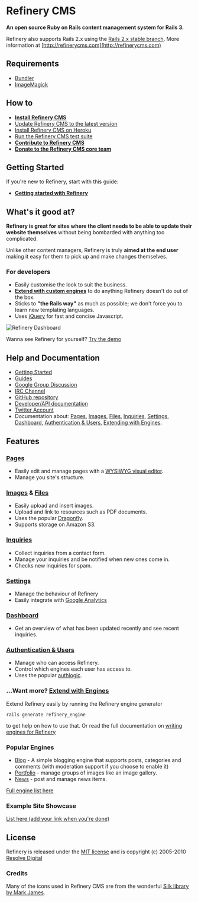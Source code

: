 # Refinery CMS

__An open source Ruby on Rails content management system for Rails 3.__

Refinery also supports Rails 2.x using the [Rails 2.x stable branch](http://github.com/resolve/refinerycms/tree/rails2-stable). More information at [http://refinerycms.com](http://refinerycms.com)

## Requirements

* [Bundler](http://gembundler.com)
* [ImageMagick](http://www.imagemagick.org/script/install-source.php)

## How to

* __[Install Refinery CMS](http://refinerycms.com/download)__
* [Update Refinery CMS to the latest version](http://refinerycms.com/guides/how-to-update-refinery-to-the-latest-version)
* [Install Refinery CMS on Heroku](http://refinerycms.com/guides/how-to-install-refinery-on-heroku)
* [Run the Refinery CMS test suite](http://refinerycms.com/guides/how-to-test-refinery)
* __[Contribute to Refinery CMS](http://refinerycms.com/guides/how-to-contribute-to-refinery)__
* __[Donate to the Refinery CMS core team](http://pledgie.com/campaigns/8431)__

## Getting Started

If you're new to Refinery, start with this guide:

* __[Getting started with Refinery](http://refinerycms.com/guides/getting-started-with-refinery)__

## What's it good at?

__Refinery is great for sites where the client needs to be able to update their website themselves__ without being bombarded with anything too complicated.

Unlike other content managers, Refinery is truly __aimed at the end user__ making it easy for them to pick up and make changes themselves.

### For developers

* Easily customise the look to suit the business.
* __[Extend with custom engines](http://github.com/resolve/refinerycms/blob/master/core/engines.md#readme)__ to do anything Refinery doesn't do out of the box.
* Sticks to __"the Rails way"__ as much as possible; we don't force you to learn new templating languages.
* Uses [jQuery](http://jquery.com/) for fast and concise Javascript.

![Refinery Dashboard](http://refinerycms.com/system/images/0000/0576/dashboard.png)

Wanna see Refinery for yourself? [Try the demo](http://demo.refinerycms.com/refinery)

## Help and Documentation

* [Getting Started](http://refinerycms.com/guides/getting-started-with-refinery)
* [Guides](http://refinerycms.com/guides)
* [Google Group Discussion](http://group.refinerycms.org)
* [IRC Channel](irc://irc.freenode.net/refinerycms)
* [GitHub repository](http://github.com/resolve/refinerycms)
* [Developer/API documentation](http://api.refinerycms.org)
* [Twitter Account](http://twitter.com/refinerycms)
* Documentation about: [Pages](http://github.com/resolve/refinerycms/blob/master/pages/readme.md#readme), [Images](http://github.com/resolve/refinerycms/blob/master/images/readme.md#readme), [Files](http://github.com/resolve/refinerycms/blob/master/resources/readme.md#readme), [Inquiries](http://github.com/resolve/refinerycms-inquiries/blob/master/readme.md#readme), [Settings](http://github.com/resolve/refinerycms/blob/master/settings/readme.md#readme), [Dashboard](http://github.com/resolve/refinerycms/blob/master/dashboard/readme.md#readme), [Authentication & Users](http://github.com/resolve/refinerycms/blob/master/authentication/readme.md#readme), [Extending with Engines](http://github.com/resolve/refinerycms/blob/master/core/engines.md#readme).

## Features

### [Pages](http://github.com/resolve/refinerycms/blob/master/pages/readme.md#readme)

* Easily edit and manage pages with a [WYSIWYG visual editor](http://www.wymeditor.org/).
* Manage you site's structure.

### [Images](http://github.com/resolve/refinerycms/blob/master/images/readme.md#readme) & [Files](http://github.com/resolve/refinerycms/blob/master/resources/readme.md#readme)

* Easily upload and insert images.
* Upload and link to resources such as PDF documents.
* Uses the popular [Dragonfly](http://github.com/markevans/dragonfly).
* Supports storage on Amazon S3.

### [Inquiries](http://github.com/resolve/refinerycms-inquiries/blob/master/readme.md#readme)

* Collect inquiries from a contact form.
* Manage your inquiries and be notified when new ones come in.
* Checks new inquiries for spam.

### [Settings](http://github.com/resolve/refinerycms/blob/master/settings/readme.md#readme)

* Manage the behaviour of Refinery
* Easily integrate with [Google Analytics](https://www.google.com/analytics/)

### [Dashboard](http://github.com/resolve/refinerycms/blob/master/dashboard/readme.md#readme)

* Get an overview of what has been updated recently and see recent inquiries.

### [Authentication & Users](http://github.com/resolve/refinerycms/blob/master/authentication/readme.md#readme)

* Manage who can access Refinery.
* Control which engines each user has access to.
* Uses the popular [authlogic](http://github.com/binarylogic/authlogic).

### ...Want more? [Extend with Engines](http://github.com/resolve/refinerycms/blob/master/core/engines.md#readme)

Extend Refinery easily by running the Refinery engine generator

    rails generate refinery_engine

to get help on how to use that. Or read the full documentation on [writing engines for Refinery](http://github.com/resolve/refinerycms/blob/master/core/engines.md#readme)

### Popular Engines

* [Blog](http://github.com/resolve/refinerycms-blog) - A simple blogging engine that supports posts, categories and comments (with moderation support if you choose to enable it)
* [Portfolio](http://github.com/resolve/refinerycms-portfolio) - manage groups of images like an image gallery.
* [News](http://github.com/resolve/refinerycms-news) - post and manage news items.

[Full engine list here](http://github.com/resolve/refinerycms/wiki/engines)

### Example Site Showcase

[List here (add your link when you're done)](http://github.com/resolve/refinerycms/wiki/Example-Site-Showcase)

## License

Refinery is released under the [MIT license](http://github.com/resolve/refinerycms/blob/master/license.md#readme) and is copyright (c) 2005-2010 [Resolve Digital](http://www.resolvedigital.com)

### Credits

Many of the icons used in Refinery CMS are from the wonderful [Silk library by Mark James](http://www.famfamfam.com/lab/icons/silk/).
